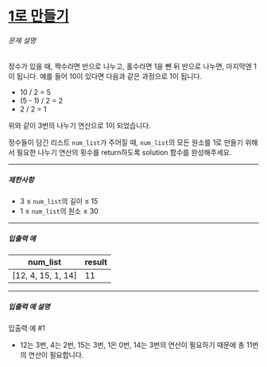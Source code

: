 # [1로 만들기](https://school.programmers.co.kr/learn/courses/30/lessons/181880)


###### 문제 설명


정수가 있을 때, 짝수라면 반으로 나누고, 홀수라면 1을 뺀 뒤 반으로 나누면, 마지막엔 1이 됩니다. 예를 들어 10이 있다면 다음과 같은 과정으로 1이 됩니다.


* 10 / 2 \= 5
* (5 \- 1\) / 2 \= 2
* 2 / 2 \= 1


위와 같이 3번의 나누기 연산으로 1이 되었습니다. 


정수들이 담긴 리스트 `num_list`가 주어질 때, `num_list`의 모든 원소를 1로 만들기 위해서 필요한 나누기 연산의 횟수를 return하도록 solution 함수를 완성해주세요.




---


##### 제한사항


* 3 ≤ `num_list`의 길이 ≤ 15
* 1 ≤ `num_list`의 원소 ≤ 30




---


##### 입출력 예




| num\_list | result |
| --- | --- |
| \[12, 4, 15, 1, 14] | 11 |




---


##### 입출력 예 설명


입출력 예 \#1


* 12는 3번, 4는 2번, 15는 3번, 1은 0번, 14는 3번의 연산이 필요하기 때문에 총 11번의 연산이 필요합니다.



